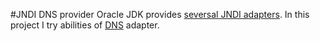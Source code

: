 #JNDI DNS provider
Oracle JDK provides [seversal JNDI adapters](https://docs.oracle.com/javase/8/docs/technotes/guides/jndi/). 
In this project I try abilities of [DNS](https://docs.oracle.com/javase/8/docs/technotes/guides/jndi/jndi-dns.html) adapter.
